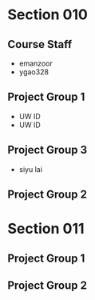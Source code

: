 # Section 010

## Course Staff

   * emanzoor
   * ygao328

## Project Group 1

   * UW ID
   * UW ID

## Project Group 3

   * siyu lai

## Project Group 2

# Section 011

## Project Group 1

## Project Group 2
